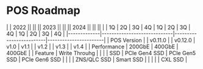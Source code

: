 # POS Roadmap

|             | 2022 || || ||                 2023              ||  || || 2024  || ||             ||
|             | 1Q | 2Q      | 3Q | 4Q      | 1Q   | 2Q   | 3Q | 4Q   | 1Q | 2Q   | 3Q | 4Q   |
|-------------|-----------------------------|-------------------------|-----------------------|
| POS Version |    | v0.11.0 |    | v0.12.0 | v1.0 | v1.1 |    | v1.2 |    | v1.3 |    | v1.4 |
| Performance | 200GbE                      | 400GbE                  | 400GbE                |
| Feature     | Write Throuhg                            |                         |                       |
| SSD         | PCIe Gen4 SSD               | PCIe Gen5 SSD           | PCIe Gen6 SSD         |
|             |                             | ZNS/QLC SSD             | Smart SSD             |
|             |                             |                         | CXL SSD               |

